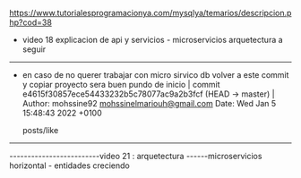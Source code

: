 https://www.tutorialesprogramacionya.com/mysqlya/temarios/descripcion.php?cod=38 

- video 18 explicacion de api y servicios - microservicios arquetectura a seguir 

-----------------------------------------------------------------------------------------------------------------------
- en caso de no querer trabajar con micro sirvico db volver a este commit y copiar proyecto sera buen pundo de inicio |
commit e4615f30857ece54433232b5c78077ac9a2b3fcf (HEAD -> master)                                                      |
Author: mohssine92 <mohssinelmariouh@gmail.com>
Date:   Wed Jan 5 15:48:43 2022 +0100

    posts/like
------------------------------------------------------------------------------------------------------------------------   


-------------------------video 21 : arquetectura ------microservicios horizontal - entidades creciendo 